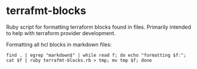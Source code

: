 terrafmt-blocks
==================

Ruby script for formatting terraform blocks found in files. Primarily intended to help with terraform provider development.

Formatting all hcl blocks in markdown files:
```shell
find . | egrep "markdown$" | while read f; do echo "formatting $f:"; cat $f | ruby terrafmt-blocks.rb > tmp; mv tmp $f; done
``` 

